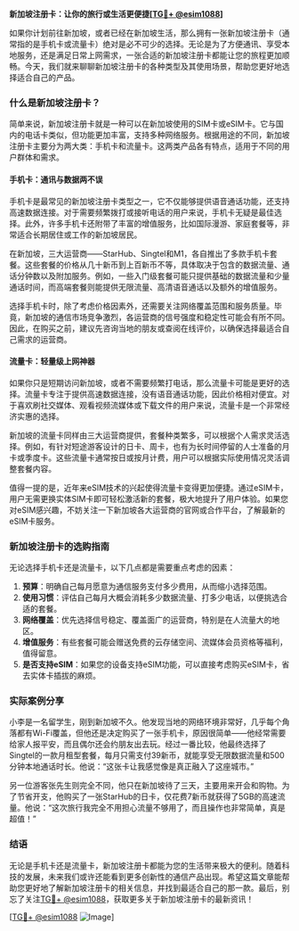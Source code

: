 **新加坡注册卡：让你的旅行或生活更便捷[[TG💪+ @esim1088](https://t.me/s/esim1088)]**

如果你计划前往新加坡，或者已经在新加坡生活，那么拥有一张新加坡注册卡（通常指的是手机卡或流量卡）绝对是必不可少的选择。无论是为了方便通讯、享受本地服务，还是满足日常上网需求，一张合适的新加坡注册卡都能让您的旅程更加顺畅。今天，我们就来聊聊新加坡注册卡的各种类型及其使用场景，帮助您更好地选择适合自己的产品。

### 什么是新加坡注册卡？

简单来说，新加坡注册卡就是一种可以在新加坡使用的SIM卡或eSIM卡。它与国内的电话卡类似，但功能更加丰富，支持多种网络服务。根据用途的不同，新加坡注册卡主要分为两大类：手机卡和流量卡。这两类产品各有特点，适用于不同的用户群体和需求。

#### 手机卡：通讯与数据两不误

手机卡是最常见的新加坡注册卡类型之一，它不仅能够提供语音通话功能，还支持高速数据连接。对于需要频繁拨打或接听电话的用户来说，手机卡无疑是最佳选择。此外，许多手机卡还附带了丰富的增值服务，比如国际漫游、家庭套餐等，非常适合长期居住或工作的新加坡居民。

在新加坡，三大运营商——StarHub、Singtel和M1，各自推出了多款手机卡套餐。这些套餐的价格从几十新币到上百新币不等，具体取决于包含的数据流量、通话分钟数以及附加服务。例如，一些入门级套餐可能只提供基础的数据流量和少量通话时间，而高端套餐则能提供无限流量、高清语音通话以及额外的增值服务。

选择手机卡时，除了考虑价格因素外，还需要关注网络覆盖范围和服务质量。毕竟，新加坡的通信市场竞争激烈，各运营商的信号强度和稳定性可能会有所不同。因此，在购买之前，建议先咨询当地的朋友或查阅在线评价，以确保选择最适合自己需求的运营商。

#### 流量卡：轻量级上网神器

如果你只是短期访问新加坡，或者不需要频繁打电话，那么流量卡可能是更好的选择。流量卡专注于提供高速数据连接，没有语音通话功能，因此价格相对便宜。对于喜欢刷社交媒体、观看视频流媒体或下载文件的用户来说，流量卡是一个非常经济实惠的选择。

新加坡的流量卡同样由三大运营商提供，套餐种类繁多，可以根据个人需求灵活选择。例如，有针对短途游客设计的日卡、周卡，也有为长时间停留的人士准备的月卡或季度卡。这些流量卡通常按日或按月计费，用户可以根据实际使用情况灵活调整套餐内容。

值得一提的是，近年来eSIM技术的兴起使得流量卡变得更加便捷。通过eSIM卡，用户无需更换实体SIM卡即可轻松激活新的套餐，极大地提升了用户体验。如果您对eSIM感兴趣，不妨关注一下新加坡各大运营商的官网或合作平台，了解最新的eSIM卡服务。

### 新加坡注册卡的选购指南

无论选择手机卡还是流量卡，以下几点都是需要重点考虑的因素：

1. **预算**：明确自己每月愿意为通信服务支付多少费用，从而缩小选择范围。
2. **使用习惯**：评估自己每月大概会消耗多少数据流量、打多少电话，以便挑选合适的套餐。
3. **网络覆盖**：优先选择信号稳定、覆盖面广的运营商，特别是在人流量大的地区。
4. **增值服务**：有些套餐可能会赠送免费的云存储空间、流媒体会员资格等福利，值得留意。
5. **是否支持eSIM**：如果您的设备支持eSIM功能，可以直接考虑购买eSIM卡，省去实体卡插拔的麻烦。

### 实际案例分享

小李是一名留学生，刚到新加坡不久。他发现当地的网络环境非常好，几乎每个角落都有Wi-Fi覆盖，但他还是决定购买了一张手机卡，原因很简单——他经常需要给家人报平安，而且偶尔还会约朋友出去玩。经过一番比较，他最终选择了Singtel的一款月租型套餐，每月只需支付39新币，就能享受无限数据流量和500分钟本地通话时长。他说：“这张卡让我感觉像是真正融入了这座城市。”

另一位游客张先生则完全不同，他只在新加坡待了三天，主要用来开会和购物。为了节省开支，他购买了一张StarHub的日卡，仅花费7新币就获得了5GB的高速流量。他说：“这次旅行我完全不用担心流量不够用了，而且操作也非常简单，真是超值！”

### 结语

无论是手机卡还是流量卡，新加坡注册卡都能为您的生活带来极大的便利。随着科技的发展，未来我们或许还能看到更多创新性的通信产品出现。希望这篇文章能帮助您更好地了解新加坡注册卡的相关信息，并找到最适合自己的那一款。最后，别忘了关注[TG💪+ @esim1088](https://t.me/s/esim1088)，获取更多关于新加坡注册卡的最新资讯！

[[TG💪+ @esim1088](https://t.me/s/esim1088) ![Image](https://i.postimg.cc/4NQfJmqS/Snipaste-2025-05-13-00-14-12.png)]